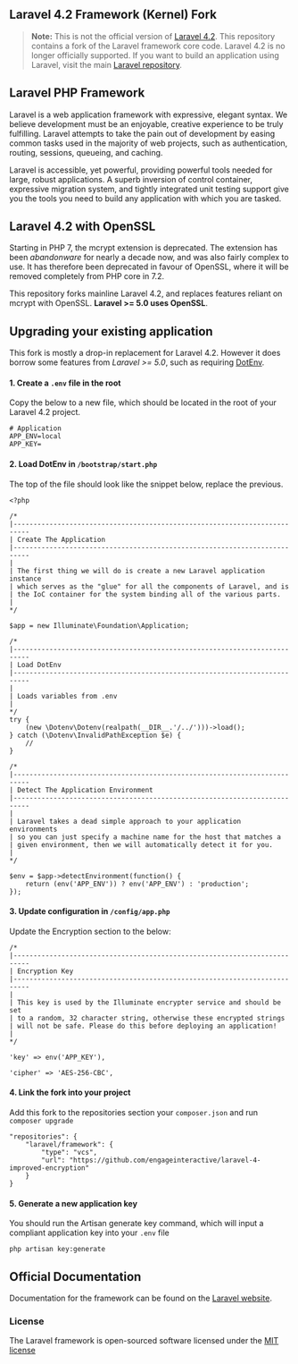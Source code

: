 ## Laravel 4.2 Framework (Kernel) Fork
> **Note:** This is not the official version of [Laravel 4.2](https://github.com/laravel/framework/tree/4.2). This repository contains a fork of the Laravel framework core code. Laravel 4.2 is no longer officially supported. If you want to build an application using Laravel, visit the main [Laravel repository](https://github.com/laravel/laravel).

## Laravel PHP Framework
Laravel is a web application framework with expressive, elegant syntax. We believe development must be an enjoyable, creative experience to be truly fulfilling. Laravel attempts to take the pain out of development by easing common tasks used in the majority of web projects, such as authentication, routing, sessions, queueing, and caching.

Laravel is accessible, yet powerful, providing powerful tools needed for large, robust applications. A superb inversion of control container, expressive migration system, and tightly integrated unit testing support give you the tools you need to build any application with which you are tasked.

## Laravel 4.2 with OpenSSL
Starting in PHP 7, the mcrypt extension is deprecated. The extension has been *abandonware* for nearly a decade now, and was also fairly complex to use. It has therefore been deprecated in favour of OpenSSL, where it will be removed completely from PHP core in 7.2.

This repository forks mainline Laravel 4.2, and replaces features reliant on mcrypt with OpenSSL. **Laravel >= 5.0 uses OpenSSL**.

## Upgrading your existing application
This fork is mostly a drop-in replacement for Laravel 4.2. However it does borrow some features from *Laravel >= 5.0*, such as requiring [DotEnv](https://github.com/vlucas/phpdotenv).

#### 1. Create a `.env` file in the root
Copy the below to a new file, which should be located in the root of your Laravel 4.2 project. 
```
# Application
APP_ENV=local
APP_KEY=
```
  

#### 2. Load DotEnv in `/bootstrap/start.php`
The top of the file should look like the snippet below, replace the previous.
```
<?php

/*
|--------------------------------------------------------------------------
| Create The Application
|--------------------------------------------------------------------------
|
| The first thing we will do is create a new Laravel application instance
| which serves as the "glue" for all the components of Laravel, and is
| the IoC container for the system binding all of the various parts.
|
*/

$app = new Illuminate\Foundation\Application;

/*
|--------------------------------------------------------------------------
| Load DotEnv
|--------------------------------------------------------------------------
|
| Loads variables from .env
|
*/
try {
	(new \Dotenv\Dotenv(realpath(__DIR__.'/../')))->load();
} catch (\Dotenv\InvalidPathException $e) {
	//
}

/*
|--------------------------------------------------------------------------
| Detect The Application Environment
|--------------------------------------------------------------------------
|
| Laravel takes a dead simple approach to your application environments
| so you can just specify a machine name for the host that matches a
| given environment, then we will automatically detect it for you.
|
*/

$env = $app->detectEnvironment(function() {
	return (env('APP_ENV')) ? env('APP_ENV') : 'production';
});
```
  

#### 3. Update configuration in `/config/app.php`
Update the Encryption section to the below:
```
/*
|--------------------------------------------------------------------------
| Encryption Key
|--------------------------------------------------------------------------
|
| This key is used by the Illuminate encrypter service and should be set
| to a random, 32 character string, otherwise these encrypted strings
| will not be safe. Please do this before deploying an application!
|
*/

'key' => env('APP_KEY'),

'cipher' => 'AES-256-CBC',
```

#### 4. Link the fork into your project
Add this fork to the repositories section your `composer.json` and run `composer upgrade`

```
"repositories": {
    "laravel/framework": {
        "type": "vcs",
        "url": "https://github.com/engageinteractive/laravel-4-improved-encryption"
    }
}
```
  
#### 5. Generate a new application key
You should run the Artisan generate key command, which will input a compliant application key into your `.env` file

`php artisan key:generate`

## Official Documentation
Documentation for the framework can be found on the [Laravel website](http://laravel.com/docs).

### License
The Laravel framework is open-sourced software licensed under the [MIT license](http://opensource.org/licenses/MIT)
